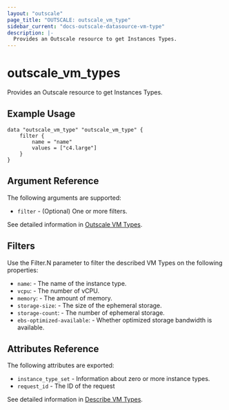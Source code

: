 ```yaml
---
layout: "outscale"
page_title: "OUTSCALE: outscale_vm_type"
sidebar_current: "docs-outscale-datasource-vm-type"
description: |-
  Provides an Outscale resource to get Instances Types.
---
```


# outscale_vm_types

Provides an Outscale resource to get Instances Types.

## Example Usage

```hcl
data "outscale_vm_type" "outscale_vm_type" {
    filter {
        name = "name"
        values = ["c4.large"]
    }
}
```

## Argument Reference

The following arguments are supported:

* `filter` - (Optional) One or more filters.

See detailed information in [Outscale VM Types](https://wiki.outscale.net/display/DOCU/Getting+Information+About+Your+Instances).

## Filters

Use the Filter.N parameter to filter the described VM Types on the following properties:

* `name`: - The name of the instance type.
* `vcpu`: - The number of vCPU.
* `memory`: - The amount of memory.
* `storage-size`: - The size of the ephemeral storage.
* `storage-count`: - The number of ephemeral storage.
* `ebs-optimized-available`: -  Whether optimized storage bandwidth is available.



## Attributes Reference

The following attributes are exported:

* `instance_type_set` - Information about zero or more instance types.
* `request_id` - 	The ID of the request

See detailed information in [Describe VM Types](http://docs.outscale.com/api_fcu/operations/Action_DescribeInstanceTypes_get.html#_api_fcu-action_describeinstancetypes_get).
